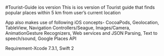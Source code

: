 #Tourist-Guide ios version
This is ios version of Tourist guide that finds popular places within 5 km from user’s current location

App also makes use of following iOS concepts-
CocoaPods, Geolocation, TableView, Navigation Controllers/Seague, Images/Camera, AnimationGesture Recognizers, Web services and JSON Parsing, Text to speech/sound, Google Places API

Requirement-Xcode 7.3.1, Swift 2
